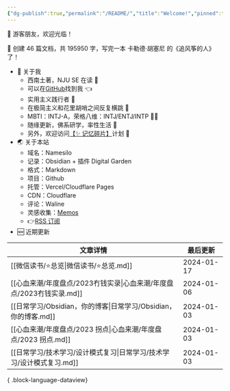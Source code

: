 ```yaml
---
{"dg-publish":true,"permalink":"/README/","title":"Welcome!","pinned":true,"tags":["home","gardenEntry","gardenEntry"],"noteIcon":"1","created":"2023-07-14T17:22:00.770+08:00","updated":"2024-01-19T11:58:38.951+08:00"}
---
```


👋 游客朋友，欢迎光临！

<p><span>👏 创建 46 篇文档，共 195950 字，写完一本 卡勒德·胡塞尼 的《追风筝的人》了！</span></p>

- 🤔 关于我
  - 西南土著，NJU SE 在读 📖
  - 可以在[GitHub](https://github.com/XR-Y)找到我 👈
  - 实用主义践行者 🙌
  - 在极简主义和花里胡哨之间反复横跳 🤹
  - MBTI：INTJ-A，荣格八维：INTJ/ENTJ/INTP 🙋‍♂️
  - 随缘更新，佛系研学，率性生活 🎉
  - 另外，欢迎访问[【✨ 记忆碎片】](https://memos.xryu.top)计划 👀
- 🌏 关于本站
  - 域名：Namesilo
  - 记录：Obsidian + 插件 Digital Garden
  - 格式：Markdown
  - 项目：Github
  - 托管：Vercel/Cloudflare Pages
  - CDN：Cloudflare
  - 评论：Waline
  - 灵感收集：[Memos](https://usememos.com/)
  - 👉[RSS 订阅](https://xryu.top/feed.xml)
- 🆕 近期更新

| 文章详情                                             | 最后更新       |
| ------------------------------------------------ | ---------- |
| [[微信读书/⭐总览\|微信读书/⭐总览.md]]                     | 2024-01-17 |
| [[心血来潮/年度盘点/2023冇钱实录\|心血来潮/年度盘点/2023冇钱实录.md]] | 2024-01-06 |
| [[日常学习/Obsidian，你的博客\|日常学习/Obsidian，你的博客.md]] | 2024-01-03 |
| [[心血来潮/年度盘点/2023 拐点\|心血来潮/年度盘点/2023 拐点.md]]   | 2024-01-03 |
| [[日常学习/技术学习/设计模式复习\|日常学习/技术学习/设计模式复习.md]]     | 2024-01-03 |

{ .block-language-dataview}
